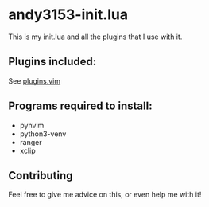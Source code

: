 # andy3153-init.lua
This is my init.lua and all the plugins that I use with it.

## Plugins included:
See [plugins.vim](../../blob/master/lua/plugins.lua)

## Programs required to install:
  - pynvim
  - python3-venv
  - ranger
  - xclip

## Contributing
Feel free to give me advice on this, or even help me with it!
